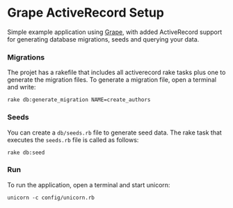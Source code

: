 # Grape ActiveRecord Setup
Simple example application using [Grape](https://github.com/ruby-grape/grape), with added ActiveRecord support for generating database migrations, seeds and querying your data.

### Migrations
The projet has a rakefile that includes all activerecord rake tasks plus one to generate the migration files.
To generate a migration file, open a terminal and write:

```
rake db:generate_migration NAME=create_authors
```

### Seeds
You can create a `db/seeds.rb` file to generate seed data. The rake task that executes the `seeds.rb` file is called as follows:

```
rake db:seed
```

### Run

To run the application, open a terminal and start unicorn:

```
unicorn -c config/unicorn.rb
```
